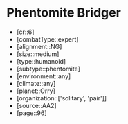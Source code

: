 
# Phentomite Bridger

- [cr::6]
- [combatType::expert]
- [alignment::NG]
- [size::medium]
- [type::humanoid]
- [subtype::phentomite]
- [environment::any]
- [climate::any]
- [planet::Orry]
- [organization::['solitary', 'pair']]
- [source::AA2]
- [page::96]
